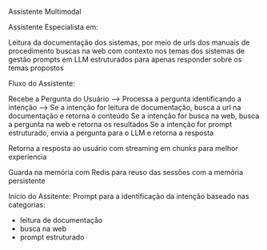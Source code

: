 Assistente Multimodal

Assistente Especialista em:

Leitura da documentação dos sistemas, por meio de urls dos manuais de procedimento 
buscas na web com contexto nos temas dos sistemas de gestão 
prompts em LLM estruturados para apenas responder sobre os temas propostos 


Fluxo do Assistente:

Recebe a Pergunta do Usuário --> Processa a pergunta identificando a intenção -->
Se a intenção for leitura de documentação, busca a url na documentação e retorna o conteúdo
Se a intenção for busca na web, busca a pergunta na web e retorna os resultados
Se a intenção for prompt estruturado, envia a pergunta para o LLM e retorna a resposta

Retorna a resposta ao usuário com streaming em chunks para melhor experiencia 

Guarda na memória com Redis para reuso das sessões com a memória persistente


Inicio do Assitente:
Prompt para a identificação da intenção baseado nas categorias:
- leitura de documentação
- busca na web
- prompt estruturado
